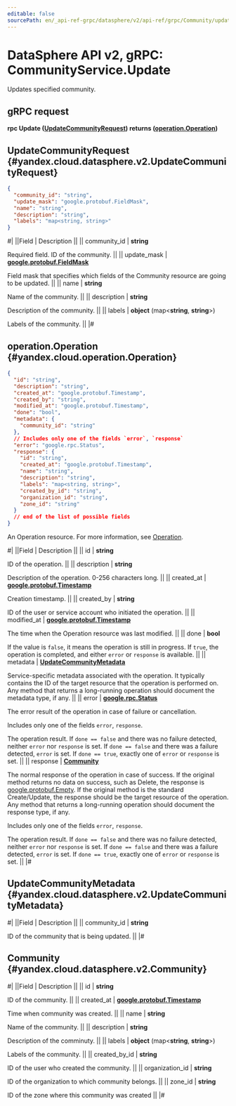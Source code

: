 ```yaml
---
editable: false
sourcePath: en/_api-ref-grpc/datasphere/v2/api-ref/grpc/Community/update.md
---
```


# DataSphere API v2, gRPC: CommunityService.Update

Updates specified community.

## gRPC request

**rpc Update ([UpdateCommunityRequest](#yandex.cloud.datasphere.v2.UpdateCommunityRequest)) returns ([operation.Operation](#yandex.cloud.operation.Operation))**

## UpdateCommunityRequest {#yandex.cloud.datasphere.v2.UpdateCommunityRequest}

```json
{
  "community_id": "string",
  "update_mask": "google.protobuf.FieldMask",
  "name": "string",
  "description": "string",
  "labels": "map<string, string>"
}
```

#|
||Field | Description ||
|| community_id | **string**

Required field. ID of the community. ||
|| update_mask | **[google.protobuf.FieldMask](https://developers.google.com/protocol-buffers/docs/reference/csharp/class/google/protobuf/well-known-types/field-mask)**

Field mask that specifies which fields of the Community resource are going to be updated. ||
|| name | **string**

Name of the community. ||
|| description | **string**

Description of the community. ||
|| labels | **object** (map<**string**, **string**>)

Labels of the community. ||
|#

## operation.Operation {#yandex.cloud.operation.Operation}

```json
{
  "id": "string",
  "description": "string",
  "created_at": "google.protobuf.Timestamp",
  "created_by": "string",
  "modified_at": "google.protobuf.Timestamp",
  "done": "bool",
  "metadata": {
    "community_id": "string"
  },
  // Includes only one of the fields `error`, `response`
  "error": "google.rpc.Status",
  "response": {
    "id": "string",
    "created_at": "google.protobuf.Timestamp",
    "name": "string",
    "description": "string",
    "labels": "map<string, string>",
    "created_by_id": "string",
    "organization_id": "string",
    "zone_id": "string"
  }
  // end of the list of possible fields
}
```

An Operation resource. For more information, see [Operation](/docs/api-design-guide/concepts/operation).

#|
||Field | Description ||
|| id | **string**

ID of the operation. ||
|| description | **string**

Description of the operation. 0-256 characters long. ||
|| created_at | **[google.protobuf.Timestamp](https://developers.google.com/protocol-buffers/docs/reference/google.protobuf#timestamp)**

Creation timestamp. ||
|| created_by | **string**

ID of the user or service account who initiated the operation. ||
|| modified_at | **[google.protobuf.Timestamp](https://developers.google.com/protocol-buffers/docs/reference/google.protobuf#timestamp)**

The time when the Operation resource was last modified. ||
|| done | **bool**

If the value is `false`, it means the operation is still in progress.
If `true`, the operation is completed, and either `error` or `response` is available. ||
|| metadata | **[UpdateCommunityMetadata](#yandex.cloud.datasphere.v2.UpdateCommunityMetadata)**

Service-specific metadata associated with the operation.
It typically contains the ID of the target resource that the operation is performed on.
Any method that returns a long-running operation should document the metadata type, if any. ||
|| error | **[google.rpc.Status](https://cloud.google.com/tasks/docs/reference/rpc/google.rpc#status)**

The error result of the operation in case of failure or cancellation.

Includes only one of the fields `error`, `response`.

The operation result.
If `done == false` and there was no failure detected, neither `error` nor `response` is set.
If `done == false` and there was a failure detected, `error` is set.
If `done == true`, exactly one of `error` or `response` is set. ||
|| response | **[Community](#yandex.cloud.datasphere.v2.Community)**

The normal response of the operation in case of success.
If the original method returns no data on success, such as Delete,
the response is [google.protobuf.Empty](https://developers.google.com/protocol-buffers/docs/reference/google.protobuf#google.protobuf.Empty).
If the original method is the standard Create/Update,
the response should be the target resource of the operation.
Any method that returns a long-running operation should document the response type, if any.

Includes only one of the fields `error`, `response`.

The operation result.
If `done == false` and there was no failure detected, neither `error` nor `response` is set.
If `done == false` and there was a failure detected, `error` is set.
If `done == true`, exactly one of `error` or `response` is set. ||
|#

## UpdateCommunityMetadata {#yandex.cloud.datasphere.v2.UpdateCommunityMetadata}

#|
||Field | Description ||
|| community_id | **string**

ID of the community that is being updated. ||
|#

## Community {#yandex.cloud.datasphere.v2.Community}

#|
||Field | Description ||
|| id | **string**

ID of the community. ||
|| created_at | **[google.protobuf.Timestamp](https://developers.google.com/protocol-buffers/docs/reference/google.protobuf#timestamp)**

Time when community was created. ||
|| name | **string**

Name of the community. ||
|| description | **string**

Description of the comminuty. ||
|| labels | **object** (map<**string**, **string**>)

Labels of the community. ||
|| created_by_id | **string**

ID of the user who created the community. ||
|| organization_id | **string**

ID of the organization to which community belongs. ||
|| zone_id | **string**

ID of the zone where this community was created ||
|#